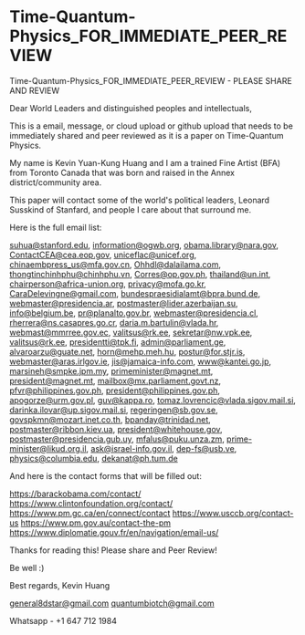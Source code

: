 # Time-Quantum-Physics_FOR_IMMEDIATE_PEER_REVIEW
Time-Quantum-Physics_FOR_IMMEDIATE_PEER_REVIEW -   PLEASE SHARE AND REVIEW





Dear World Leaders and distinguished peoples and intellectuals,

This is a email, message, or cloud upload or github upload that needs to be immediately shared and peer reviewed as it is a paper on Time-Quantum Physics.

My name is Kevin Yuan-Kung Huang and I am a trained Fine Artist (BFA) from Toronto Canada that was born and raised in the Annex district/community area.

This paper will contact some of the world's political leaders, Leonard Susskind of Stanfard, and people I care about that surround me.


Here is the full email list:


suhua@stanford.edu, information@ogwb.org, obama.library@nara.gov, ContactCEA@cea.eop.gov, uniceflac@unicef.org, chinaembpress_us@mfa.gov.cn, Ohhdl@dalailama.com, thongtinchinhphu@chinhphu.vn, Corres@op.gov.ph, thailand@un.int, chairperson@africa-union.org, privacy@mofa.go.kr, CaraDelevingne@gmail.com, bundespraesidialamt@bpra.bund.de, webmaster@presidencia.ar, postmaster@lider.azerbaijan.su, info@belgium.be, pr@planalto.gov.br, webmaster@presidencia.cl, rherrera@ns.casapres.go.cr, daria.m.bartulin@vlada.hr, webmast@mmrree.gov.ec, valitsus@rk.ee, sekretar@nw.vpk.ee, valitsus@rk.ee, presidentti@tpk.fi, admin@parliament.ge, alvaroarzu@guate.net, horn@mehp.meh.hu, postur@for.stjr.is, webmaster@aras.irlgov.ie, jis@jamaica-info.com, www@kantei.go.jp, marsineh@smpke.jpm.my, primeminister@magnet.mt, president@magnet.mt, mailbox@mx.parliament.govt.nz, pfvr@philippines.gov.ph, president@philippines.gov.ph, apogorze@urm.gov.pl, guv@kappa.ro, tomaz.lovrencic@vlada.sigov.mail.si, darinka.ilovar@up.sigov.mail.si, regeringen@sb.gov.se, govspkmn@mozart.inet.co.th, bpanday@trinidad.net, postmaster@ribbon.kiev.ua, president@whitehouse.gov, postmaster@presidencia.gub.uy, mfalus@puku.unza.zm, prime-minister@likud.org.il, ask@israel-info.gov.il, dep-fs@usb.ve, physics@columbia.edu, dekanat@ph.tum.de


And here is the contact forms that will be filled out:

https://barackobama.com/contact/
https://www.clintonfoundation.org/contact/
https://www.pm.gc.ca/en/connect/contact
https://www.usccb.org/contact-us
https://www.pm.gov.au/contact-the-pm
https://www.diplomatie.gouv.fr/en/navigation/email-us/


Thanks for reading this!
Please share and Peer Review!

Be well :)

Best regards,
Kevin Huang

general8dstar@gmail.com
quantumbiotch@gmail.com

Whatsapp - +1 647 712 1984

